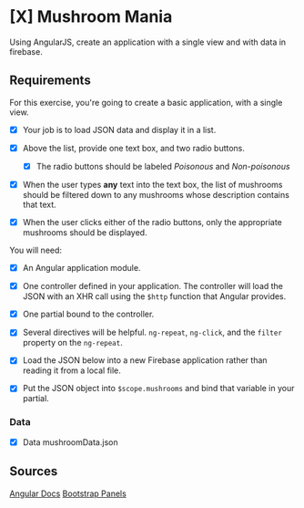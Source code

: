 # [X] Mushroom Mania
Using AngularJS, create an application with a single view and with data in firebase.

## Requirements

For this exercise, you're going to create a basic application, with a single view. 
- [X] Your job is to load  JSON data and display it in a list. 
- [X] Above the list, provide one text box, and two radio buttons.
	- [X] The radio buttons should be labeled *Poisonous* and *Non-poisonous*

- [X] When the user types **any** text into the text box, the list of mushrooms should be filtered down to any mushrooms whose description contains that text.

- [X] When the user clicks either of the radio buttons, only the appropriate mushrooms should be displayed.

You will need:

- [X] An Angular application module.

- [X] One controller defined in your application. The controller will load the JSON with an XHR call using the `$http` function that Angular provides.
- [X] One partial bound to the controller.

- [X] Several directives will be helpful. `ng-repeat`, `ng-click`, and the `filter` property on the `ng-repeat`.

- [X] Load the JSON below into a new Firebase application rather than reading it from a local file.

- [X] Put the JSON object into `$scope.mushrooms` and bind that variable in your partial.

### Data
- [X] Data mushroomData.json

## Sources
[Angular Docs](https://docs.angularjs.org/guide)
[Bootstrap Panels](https://www.w3schools.com/Bootstrap/bootstrap_panels.asp)






